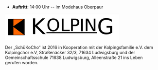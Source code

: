 - __Auftritt:__ 14:00 Uhr -- im Modehaus Oberpaur


![Kolping Logo](assets/img/teilnehmer/kolping.png)

Der „SchüKoCho“ ist 2016 in Kooperation mit der Kolpingsfamilie e.V.
dem Kolpingchor e.V, Straßenäcker 32/3, 71634 Ludwigsburg und
der Gemeinschaftsschule 71638 Ludwigsburg, Alleenstraße 21
ins Leben gerufen worden.
